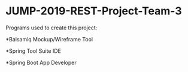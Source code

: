 # JUMP-2019-REST-Project-Team-3

Programs used to create this project:

*Balsamiq Mockup/Wireframe Tool

*Spring Tool Suite IDE

*Spring Boot App Developer
